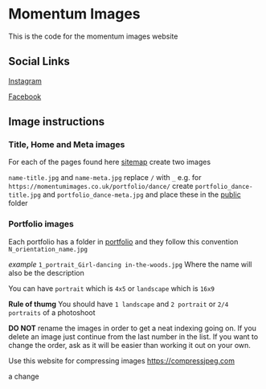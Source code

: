 # Momentum Images

This is the code for the momentum images website

## Social Links

[Instagram](https://www.instagram.com/momentum.images)

[Facebook](https://www.facebook.com/momentum.images.uk)

## Image instructions

### Title, Home and Meta images

For each of the pages found here [sitemap](https://momentumimages.co.uk/sitemap.txt) create two images

`name-title.jpg` and `name-meta.jpg` replace `/` with `_` e.g. for `https://momentumimages.co.uk/portfolio/dance/` create `portfolio_dance-title.jpg` and `portfolio_dance-meta.jpg` and place these in the [public](https://github.com/momentum-images/momentum-images/tree/master/public) folder

### Portfolio images

Each portfolio has a folder in [portfolio](https://github.com/momentum-images/momentum-images/tree/master/public/portfolio) and they follow this convention `N_orientation_name.jpg`

*example* `1_portrait_Girl-dancing in-the-woods.jpg` Where the name will also be the description

You can have `portrait` which is `4x5` or `landscape` which is `16x9`

**Rule of thumg** You should have `1 landscape` and `2 portrait` or `2/4 portraits` of a photoshoot

**DO NOT** rename the images in order to get a neat indexing going on. If you delete an image just continue from the last number in the list. If you want to change the order, ask as it will be easier than working it out on your own.

Use this website for compressing images <https://compressjpeg.com>

a change
